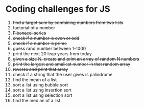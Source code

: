 # Coding challenges for JS

1. ~~find a target sum by combining numbers from two lists~~
2. ~~factorial of a number~~
3. ~~Fibonacci series~~
4. ~~check if a number is even or odd~~
5. ~~check if a number is prime~~
6. guess rand number between 1-1000
7. ~~print the next 20 leap years from today~~
8. ~~given a size N, create and print an array of random N numbers~~
9. ~~print the largest and smallest number in that random array~~
10. ~~reverse and print that array~~
11. check if a string that the user gives is palindrome
12. find the mean of a list
13. sort a list using bubble sort
14. sort a list using insertion sort
15. sort a list using selection sort
16. find the median of a list
